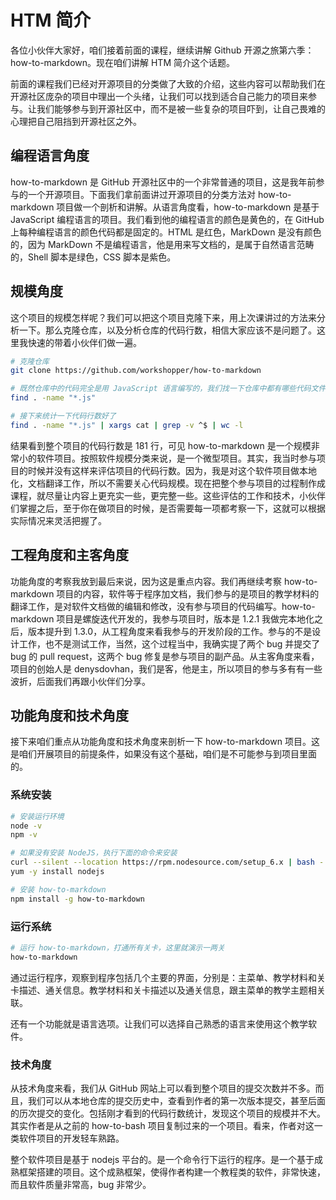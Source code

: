 # HTM 简介

各位小伙伴大家好，咱们接着前面的课程，继续讲解 Github 开源之旅第六季：how-to-markdown。现在咱们讲解 HTM 简介这个话题。

前面的课程我们已经对开源项目的分类做了大致的介绍，这些内容可以帮助我们在开源社区庞杂的项目中理出一个头绪，让我们可以找到适合自己能力的项目来参与。让我们能够参与到开源社区中，而不是被一些复杂的项目吓到，让自己畏难的心理把自己阻挡到开源社区之外。

## 编程语言角度

how-to-markdown 是 GitHub 开源社区中的一个非常普通的项目，这是我年前参与的一个开源项目。下面我们拿前面讲过开源项目的分类方法对 how-to-markdown 项目做一个剖析和讲解。从语言角度看，how-to-markdown 是基于 JavaScript 编程语言的项目。我们看到他的编程语言的颜色是黄色的，在 GitHub 上每种编程语言的颜色代码都是固定的。HTML 是红色，MarkDown 是没有颜色的，因为 MarkDown 不是编程语言，他是用来写文档的，是属于自然语言范畴的，Shell 脚本是绿色，CSS 脚本是紫色。

## 规模角度

这个项目的规模怎样呢？我们可以把这个项目克隆下来，用上次课讲过的方法来分析一下。那么克隆仓库，以及分析仓库的代码行数，相信大家应该不是问题了。这里我快速的带着小伙伴们做一遍。

```bash
# 克隆仓库
git clone https://github.com/workshopper/how-to-markdown

# 既然仓库中的代码完全是用 JavaScript 语言编写的，我们找一下仓库中都有哪些代码文件
find . -name "*.js"

# 接下来统计一下代码行数好了
find . -name "*.js" | xargs cat | grep -v ^$ | wc -l
```
结果看到整个项目的代码行数是 181 行，可见 how-to-markdown 是一个规模非常小的软件项目。按照软件规模分类来说，是一个微型项目。其实，我当时参与项目的时候并没有这样来评估项目的代码行数。因为，我是对这个软件项目做本地化，文档翻译工作，所以不需要关心代码规模。现在把整个参与项目的过程制作成课程，就尽量让内容上更充实一些，更完整一些。这些评估的工作和技术，小伙伴们掌握之后，至于你在做项目的时候，是否需要每一项都考察一下，这就可以根据实际情况来灵活把握了。

## 工程角度和主客角度

功能角度的考察我放到最后来说，因为这是重点内容。我们再继续考察 how-to-markdown 项目的内容，软件等于程序加文档，我们参与的是项目的教学材料的翻译工作，是对软件文档做的编辑和修改，没有参与项目的代码编写。how-to-markdown 项目是螺旋迭代开发的，我参与项目时，版本是 1.2.1 我做完本地化之后，版本提升到 1.3.0，从工程角度来看我参与的开发阶段的工作。参与的不是设计工作，也不是测试工作，当然，这个过程当中，我确实提了两个 bug 并提交了 bug 的 pull request，这两个 bug 修复是参与项目的副产品。从主客角度来看，项目的创始人是 denysdovhan，我们是客，他是主，所以项目的参与多有有一些波折，后面我们再跟小伙伴们分享。

## 功能角度和技术角度

接下来咱们重点从功能角度和技术角度来剖析一下 how-to-markdown 项目。这是咱们开展项目的前提条件，如果没有这个基础，咱们是不可能参与到项目里面的。

### 系统安装

```bash
# 安装运行环境
node -v
npm -v

# 如果没有安装 NodeJS，执行下面的命令来安装
curl --silent --location https://rpm.nodesource.com/setup_6.x | bash -
yum -y install nodejs

# 安装 how-to-markdown
npm install -g how-to-markdown
```

### 运行系统

```bash
# 运行 how-to-markdown，打通所有关卡，这里就演示一两关
how-to-markdown
```
通过运行程序，观察到程序包括几个主要的界面，分别是：主菜单、教学材料和关卡描述、通关信息。教学材料和关卡描述以及通关信息，跟主菜单的教学主题相关联。

还有一个功能就是语言选项。让我们可以选择自己熟悉的语言来使用这个教学软件。

### 技术角度

从技术角度来看，我们从 GitHub 网站上可以看到整个项目的提交次数并不多。而且，我们可以从本地仓库的提交历史中，查看到作者的第一次版本提交，甚至后面的历次提交的变化。包括刚才看到的代码行数统计，发现这个项目的规模并不大。其实作者是从之前的 how-to-bash 项目复制过来的一个项目。看来，作者对这一类软件项目的开发轻车熟路。

整个软件项目是基于 nodejs 平台的。是一个命令行下运行的程序。是一个基于成熟框架搭建的项目。这个成熟框架，使得作者构建一个教程类的软件，非常快速，而且软件质量非常高，bug 非常少。
